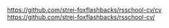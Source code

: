 https://github.com/strei-foxflashbacks/rsschool-cv/cv
https://github.com/strei-foxflashbacks/rsschool-cv/

